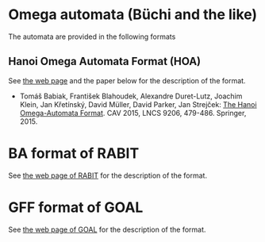 # Omega automata (Büchi and the like)

The automata are provided in the following formats

## Hanoi Omega Automata Format (HOA)

See [the web page](https://adl.github.io/hoaf/) and the paper below for the description of the format.

* Tomáš Babiak, František Blahoudek, Alexandre Duret-Lutz, Joachim Klein, Jan Křetínský, David Müller, David Parker, Jan Strejček:
[The Hanoi Omega-Automata Format](https://doi.org/10.1007/978-3-319-21690-4_31). CAV 2015, LNCS 9206, 479-486. Springer, 2015.

# BA format of RABIT

See [the web page of RABIT](http://www.languageinclusion.org/doku.php?id=tools) for the description of the format.

# GFF format of GOAL

See [the web page of GOAL](http://goal.im.ntu.edu.tw/wiki/doku.php) for the description of the format.
